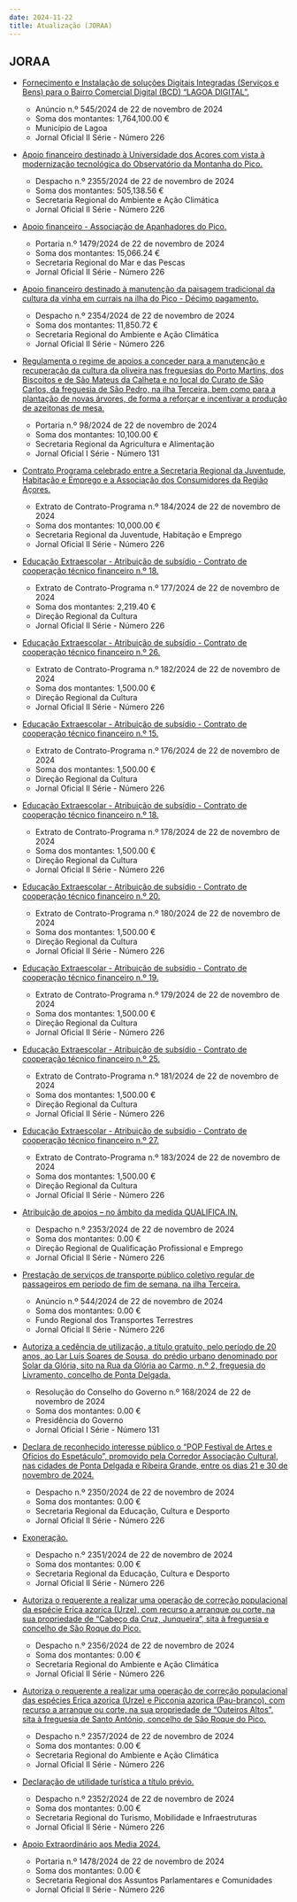 ```yaml
---
date: 2024-11-22
title: Atualização (JORAA)
---
```

## JORAA

* [Fornecimento e Instalação de soluções Digitais Integradas (Serviços e Bens) para o Bairro Comercial Digital (BCD) “LAGOA DIGITAL”.](https://jo.azores.gov.pt/#/ato/369db137-a449-40f6-9a0a-7c04e83332c9)
  * Anúncio n.º 545/2024 de 22 de novembro de 2024
  * Soma dos montantes: 1,764,100.00 €
  * Município de Lagoa
  * Jornal Oficial II Série - Número 226

* [Apoio financeiro destinado à Universidade dos Açores com vista à modernização tecnológica do Observatório da Montanha do Pico.](https://jo.azores.gov.pt/#/ato/404f4f2b-cdd0-469e-a831-714043cd0b87)
  * Despacho n.º 2355/2024 de 22 de novembro de 2024
  * Soma dos montantes: 505,138.56 €
  * Secretaria Regional do Ambiente e Ação Climática
  * Jornal Oficial II Série - Número 226

* [Apoio financeiro - Associação de Apanhadores do Pico.](https://jo.azores.gov.pt/#/ato/b2f3dd0f-0457-47d5-8733-8e452afba2df)
  * Portaria n.º 1479/2024 de 22 de novembro de 2024
  * Soma dos montantes: 15,066.24 €
  * Secretaria Regional do Mar e das Pescas
  * Jornal Oficial II Série - Número 226

* [Apoio financeiro destinado à manutenção da paisagem tradicional da cultura da vinha em currais na ilha do Pico - Décimo pagamento.](https://jo.azores.gov.pt/#/ato/486f453b-5d9c-4666-8240-31669eda5e85)
  * Despacho n.º 2354/2024 de 22 de novembro de 2024
  * Soma dos montantes: 11,850.72 €
  * Secretaria Regional do Ambiente e Ação Climática
  * Jornal Oficial II Série - Número 226

* [Regulamenta o regime de apoios a conceder para a manutenção e recuperação da cultura da oliveira nas freguesias do Porto Martins, dos Biscoitos e de São Mateus da Calheta e no local do Curato de São Carlos, da freguesia de São Pedro, na ilha Terceira, bem como para a plantação de novas árvores, de forma a reforçar e incentivar a produção de azeitonas de mesa.](https://jo.azores.gov.pt/#/ato/cc285ee7-f2e3-42e4-b947-2d7c924b112f)
  * Portaria n.º 98/2024 de 22 de novembro de 2024
  * Soma dos montantes: 10,100.00 €
  * Secretaria Regional da Agricultura e Alimentação
  * Jornal Oficial I Série - Número 131

* [Contrato Programa celebrado entre a Secretaria Regional da Juventude, Habitação e Emprego e a Associação dos Consumidores da Região Açores.](https://jo.azores.gov.pt/#/ato/ffca4306-4990-43c3-99ed-0355d926e3fc)
  * Extrato de Contrato-Programa n.º 184/2024 de 22 de novembro de 2024
  * Soma dos montantes: 10,000.00 €
  * Secretaria Regional da Juventude, Habitação e Emprego
  * Jornal Oficial II Série - Número 226

* [Educação Extraescolar - Atribuição de subsídio - Contrato de cooperação técnico financeiro n.º 18.](https://jo.azores.gov.pt/#/ato/d83a18b9-3ba3-4e32-91f4-3849d3c078db)
  * Extrato de Contrato-Programa n.º 177/2024 de 22 de novembro de 2024
  * Soma dos montantes: 2,219.40 €
  * Direção Regional da Cultura
  * Jornal Oficial II Série - Número 226

* [Educação Extraescolar - Atribuição de subsídio - Contrato de cooperação técnico financeiro n.º 26.](https://jo.azores.gov.pt/#/ato/76ef8a74-c0de-40b7-8885-e9eda9fa9c40)
  * Extrato de Contrato-Programa n.º 182/2024 de 22 de novembro de 2024
  * Soma dos montantes: 1,500.00 €
  * Direção Regional da Cultura
  * Jornal Oficial II Série - Número 226

* [Educação Extraescolar - Atribuição de subsídio - Contrato de cooperação técnico financeiro n.º 15.](https://jo.azores.gov.pt/#/ato/daf0be57-e424-4042-9b7b-1d228bbd2525)
  * Extrato de Contrato-Programa n.º 176/2024 de 22 de novembro de 2024
  * Soma dos montantes: 1,500.00 €
  * Direção Regional da Cultura
  * Jornal Oficial II Série - Número 226

* [Educação Extraescolar - Atribuição de subsídio - Contrato de cooperação técnico financeiro n.º 18.](https://jo.azores.gov.pt/#/ato/daf66b09-662d-4000-8e37-ad82068eee85)
  * Extrato de Contrato-Programa n.º 178/2024 de 22 de novembro de 2024
  * Soma dos montantes: 1,500.00 €
  * Direção Regional da Cultura
  * Jornal Oficial II Série - Número 226

* [Educação Extraescolar - Atribuição de subsídio - Contrato de cooperação técnico financeiro n.º 20.](https://jo.azores.gov.pt/#/ato/3f0df142-8fd2-44b6-a68d-ae7958f041bb)
  * Extrato de Contrato-Programa n.º 180/2024 de 22 de novembro de 2024
  * Soma dos montantes: 1,500.00 €
  * Direção Regional da Cultura
  * Jornal Oficial II Série - Número 226

* [Educação Extraescolar - Atribuição de subsídio - Contrato de cooperação técnico financeiro n.º 19.](https://jo.azores.gov.pt/#/ato/93570c47-b884-49d1-8f3f-9e4f0ffab5fb)
  * Extrato de Contrato-Programa n.º 179/2024 de 22 de novembro de 2024
  * Soma dos montantes: 1,500.00 €
  * Direção Regional da Cultura
  * Jornal Oficial II Série - Número 226

* [Educação Extraescolar - Atribuição de subsídio - Contrato de cooperação técnico financeiro n.º 25.](https://jo.azores.gov.pt/#/ato/9b766f6b-7b62-4eae-ad09-dba43a7ad968)
  * Extrato de Contrato-Programa n.º 181/2024 de 22 de novembro de 2024
  * Soma dos montantes: 1,500.00 €
  * Direção Regional da Cultura
  * Jornal Oficial II Série - Número 226

* [Educação Extraescolar - Atribuição de subsídio - Contrato de cooperação técnico financeiro n.º 27.](https://jo.azores.gov.pt/#/ato/a797c804-7451-45bd-af24-ac7ee1f6a7c7)
  * Extrato de Contrato-Programa n.º 183/2024 de 22 de novembro de 2024
  * Soma dos montantes: 1,500.00 €
  * Direção Regional da Cultura
  * Jornal Oficial II Série - Número 226

* [Atribuição de apoios – no âmbito da medida QUALIFICA.IN.](https://jo.azores.gov.pt/#/ato/d3bef292-d6c1-46ed-b032-73fd20aa11ad)
  * Despacho n.º 2353/2024 de 22 de novembro de 2024
  * Soma dos montantes: 0.00 €
  * Direção Regional de Qualificação Profissional e Emprego
  * Jornal Oficial II Série - Número 226

* [Prestação de serviços de transporte público coletivo regular de passageiros em período de fim de semana, na ilha Terceira.](https://jo.azores.gov.pt/#/ato/b91fb4f6-a85c-4770-a41a-3e3b412713de)
  * Anúncio n.º 544/2024 de 22 de novembro de 2024
  * Soma dos montantes: 0.00 €
  * Fundo Regional dos Transportes Terrestres
  * Jornal Oficial II Série - Número 226

* [Autoriza a cedência de utilização, a título gratuito, pelo período de 20 anos, ao Lar Luís Soares de Sousa, do prédio urbano denominado por Solar da Glória, sito na Rua da Glória ao Carmo, n.º 2, freguesia do Livramento, concelho de Ponta Delgada.](https://jo.azores.gov.pt/#/ato/15c705b2-c60e-4671-a203-828308efd02c)
  * Resolução do Conselho do Governo n.º 168/2024 de 22 de novembro de 2024
  * Soma dos montantes: 0.00 €
  * Presidência do Governo
  * Jornal Oficial I Série - Número 131

* [Declara de reconhecido interesse público o “POP Festival de Artes e Ofícios do Espetáculo”, promovido pela Corredor Associação Cultural, nas cidades de Ponta Delgada e Ribeira Grande, entre os dias 21 e 30 de novembro de 2024.](https://jo.azores.gov.pt/#/ato/2349dd00-5c08-43fd-9290-11b2379ceaa1)
  * Despacho n.º 2350/2024 de 22 de novembro de 2024
  * Soma dos montantes: 0.00 €
  * Secretaria Regional da Educação, Cultura e Desporto
  * Jornal Oficial II Série - Número 226

* [Exoneração.](https://jo.azores.gov.pt/#/ato/3ea947ba-96f0-44e0-804e-694ef96a37eb)
  * Despacho n.º 2351/2024 de 22 de novembro de 2024
  * Soma dos montantes: 0.00 €
  * Secretaria Regional da Educação, Cultura e Desporto
  * Jornal Oficial II Série - Número 226

* [Autoriza o requerente a realizar uma operação de correção populacional da espécie Erica azorica (Urze), com recurso a arranque ou corte, na sua propriedade de “Cabeço da Cruz, Junqueira”, sita à freguesia e concelho de São Roque do Pico.](https://jo.azores.gov.pt/#/ato/06edf38f-b035-43ec-a194-ff7a6c0260ae)
  * Despacho n.º 2356/2024 de 22 de novembro de 2024
  * Soma dos montantes: 0.00 €
  * Secretaria Regional do Ambiente e Ação Climática
  * Jornal Oficial II Série - Número 226

* [Autoriza o requerente a realizar uma operação de correção populacional das espécies Erica azorica (Urze) e Picconia azorica (Pau-branco), com recurso a arranque ou corte, na sua propriedade de “Outeiros Altos”, sita à freguesia de Santo António, concelho de São Roque do Pico.](https://jo.azores.gov.pt/#/ato/e48edcdf-e9e9-42ed-97ec-89191f4c7511)
  * Despacho n.º 2357/2024 de 22 de novembro de 2024
  * Soma dos montantes: 0.00 €
  * Secretaria Regional do Ambiente e Ação Climática
  * Jornal Oficial II Série - Número 226

* [Declaração de utilidade turística a título prévio.](https://jo.azores.gov.pt/#/ato/b266fea3-5d01-493f-8b37-0dc9c9b1cb66)
  * Despacho n.º 2352/2024 de 22 de novembro de 2024
  * Soma dos montantes: 0.00 €
  * Secretaria Regional do Turismo, Mobilidade e Infraestruturas
  * Jornal Oficial II Série - Número 226

* [Apoio Extraordinário aos Media 2024.](https://jo.azores.gov.pt/#/ato/50954e3a-d4fc-4b67-8e68-50066fc6eefe)
  * Portaria n.º 1478/2024 de 22 de novembro de 2024
  * Soma dos montantes: 0.00 €
  * Secretaria Regional dos Assuntos Parlamentares e Comunidades
  * Jornal Oficial II Série - Número 226
